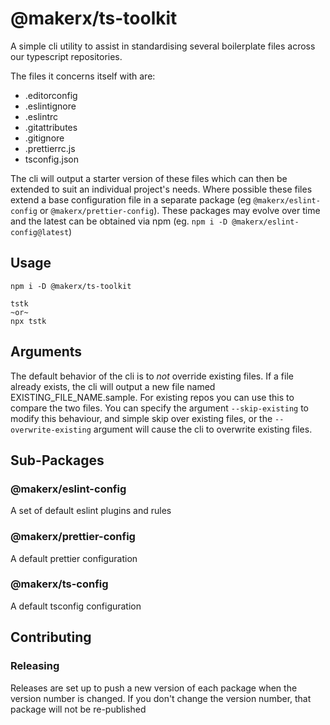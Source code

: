 # @makerx/ts-toolkit

A simple cli utility to assist in standardising several boilerplate files across our typescript repositories.

The files it concerns itself with are:
 - .editorconfig
 - .eslintignore
 - .eslintrc
 - .gitattributes
 - .gitignore
 - .prettierrc.js
 - tsconfig.json

The cli will output a starter version of these files which can then be extended to suit an individual project's needs. Where possible these files extend a base configuration file in a separate package (eg `@makerx/eslint-config` or `@makerx/prettier-config`). These packages may evolve over time and the latest can be obtained via npm (eg. `npm i -D @makerx/eslint-config@latest`)

## Usage

```shell
npm i -D @makerx/ts-toolkit
```

```shell
tstk
~or~
npx tstk
```

## Arguments

The default behavior of the cli is to _not_ override existing files. If a file already exists, the cli will output a new file named EXISTING_FILE_NAME.sample. For existing repos you can use this to compare the two files. You can specify the argument `--skip-existing` to modify this behaviour, and simple skip over existing files, or the `--overwrite-existing` argument will cause the cli to overwrite existing files.

## Sub-Packages

### @makerx/eslint-config

A set of default eslint plugins and rules

### @makerx/prettier-config

A default prettier configuration

### @makerx/ts-config

A default tsconfig configuration

## Contributing

### Releasing

Releases are set up to push a new version of each package when the version number is changed. If you don't change the version number, that package will not be re-published
